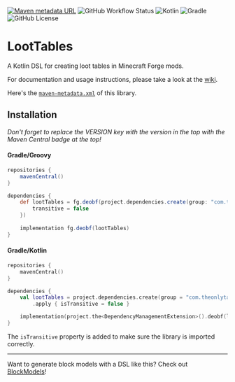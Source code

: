 [![Maven metadata URL](https://img.shields.io/maven-metadata/v?color=blue&label=maven%20central&logo=gradle&metadataUrl=https%3A%2F%2Fs01.oss.sonatype.org%2Fservice%2Flocal%2Frepositories%2Freleases%2Fcontent%2Fcom%2Ftheonlytails%2Floottables%2Fmaven-metadata.xml&style=for-the-badge)](https://search.maven.org/artifact/com.theonlytails/loottables)
![GitHub Workflow Status](https://img.shields.io/github/workflow/status/TheOnlyTails/loottables/Java%20CI%20with%20Gradle?label=gradle%20build&logo=github&style=for-the-badge)
![Kotlin](https://img.shields.io/badge/kotlin-%236C3FD1.svg?style=for-the-badge&logo=kotlin&logoColor=white)
![Gradle](https://img.shields.io/badge/gradle-%2302303A.svg?style=for-the-badge&logo=gradle&logoColor=white)
![GitHub License](https://img.shields.io/github/license/theonlytails/loottables?style=for-the-badge&logo=key)

# LootTables

A Kotlin DSL for creating loot tables in Minecraft Forge mods.

For documentation and usage instructions, please take a look at the [wiki](https://github.com/TheOnlyTails/LootTables/wiki).

Here's the [`maven-metadata.xml`](https://s01.oss.sonatype.org/service/local/repositories/releases/content/com/theonlytails/loottables/maven-metadata.xml) of this library.

## Installation

_Don't forget to replace the VERSION key with the version in the top with the Maven Central badge at the top!_

#### Gradle/Groovy

```groovy
repositories {
    mavenCentral()
}

dependencies {
    def lootTables = fg.deobf(project.dependencies.create(group: "com.theonlytails", name: "loottables", version: VERSION) {
	    transitive = false
    })
    
	implementation fg.deobf(lootTables)
}
```

#### Gradle/Kotlin
```kotlin
repositories {
    mavenCentral()
}

dependencies {
    val lootTables = project.dependencies.create(group = "com.theonlytails", name = "loottables", version = VERSION)
		.apply { isTransitive = false }

	implementation(project.the<DependencyManagementExtension>().deobf(lootTables))
}
```

The `isTransitive` property is added to make sure the library is imported correctly.

---

Want to generate block models with a DSL like this? Check out [BlockModels](https://github.com/theonlytails/blockmodels)!
